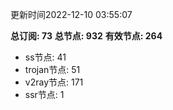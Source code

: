 更新时间2022-12-10 03:55:07

**总订阅: 73**
**总节点: 932**
**有效节点: 264**
- ss节点: 41
- trojan节点: 51
- v2ray节点: 171
- ssr节点: 1
